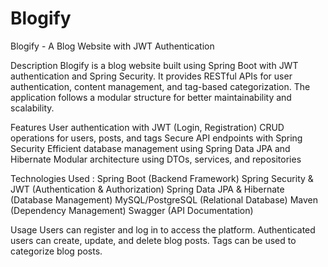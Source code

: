 # Blogify

Blogify - A Blog Website with JWT Authentication

Description
Blogify is a blog website built using Spring Boot with JWT authentication and Spring Security. It provides RESTful APIs for user authentication, content management, and tag-based categorization. The application follows a modular structure for better maintainability and scalability.

Features
User authentication with JWT (Login, Registration)
CRUD operations for users, posts, and tags
Secure API endpoints with Spring Security
Efficient database management using Spring Data JPA and Hibernate
Modular architecture using DTOs, services, and repositories

Technologies Used :
Spring Boot (Backend Framework)
Spring Security & JWT (Authentication & Authorization)
Spring Data JPA & Hibernate (Database Management)
MySQL/PostgreSQL (Relational Database)
Maven (Dependency Management)
Swagger (API Documentation)

Usage
Users can register and log in to access the platform.
Authenticated users can create, update, and delete blog posts.
Tags can be used to categorize blog posts.
